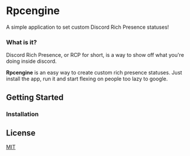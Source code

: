 # Rpcengine
A simple application to set custom Discord Rich Presence statuses!

### What is it?
Discord Rich Presence, or RCP for short, is a way to show off what you're doing inside discord.

**Rpcengine** is an easy way to create custom rich presence statuses. Just install the app, run it and start flexing on people too lazy to google.



## Getting Started


### Installation



## License
[MIT](https://choosealicense.com/licenses/mit/)